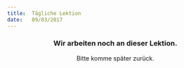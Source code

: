```yaml
---
title:  Tägliche Lektion
date:   09/03/2017
---
```


### <center>Wir arbeiten noch an dieser Lektion.</center>
<center>Bitte komme später zurück.</center>
